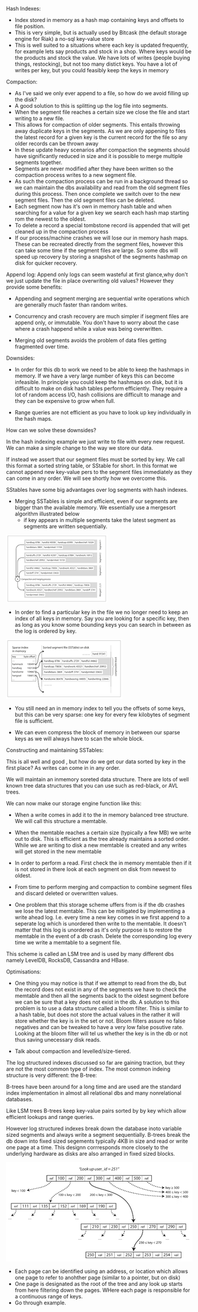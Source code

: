 
Hash Indexes:

- Index stored in memory as a hash map containing keys and offsets to file position.
- This is very simple, but is actually used by Bitcask (the default storage engine for Riak) a no-sql key-value store
- This is well suited to a situations where each key is updated frequently, for example lets say products and stock in a shop. 
Where keys would be the products and stock the value. We have lots of writes (people buying things, restocking), but not too many distict keys.
You have a lot of writes per key, but you could feasibly keep the keys in memory

Compaction:
- As I've said we only ever append to a file, so how do we avoid filling up the disk? 
- A good solution to this is splitting up the log file into segments. 
- When the segment file reaches a certain size we close the file and start writing to a new file. 
- This allows for compaction of older segments. This entails throwing away duplicate keys in the segments. As 
we are only appening to files the latest record for a given key is the current record for the file so any older records can be thrown away 
- In these update heavy scenarios after compaction the segments should have significantly reduced in size and it is possible to merge multiple segments together. 
- Segments are never modified after they have been written so the compaction process writes to a new segment file.
- As such the compaction process can be run in a background thread so we can maintain the dbs availability and read from the old segment files during this process. Then once complete we switch over to the new segment files. Then the old segment files can be deleted.
- Each segment now has it's own in memory hash table and when searching for a value for a given key we search each hash map starting rom the newest to the oldest. 
- To delete a record a special tombstone record iis appended that will get cleaned up in the compaction process
- If our process/machine crashes we will lose our in memory hash maps. These can be recreated directly from the segment files, however this can take some time if the segment files are large. So some dbs will speed up recovery by storing a snapshot of the segments hashmap on disk for quicker recovery.

Append log:
Append only logs can seem wasteful at first glance,why don't we just update the file in place overwriting old values? However they provide some benefits:

- Appending and segment merging are sequential write operations which are generally much faster than random writes.

- Concurrency and crash recovery are much simpler if isegment files are append only, or immutable. You don't have to worry about the case where a crash happend while a value was being overwritten. 

- Merging old segments avoids the problem of data files getting fragmented over time.

Downsides:
- In order for this db to work we need to be able to keep the hashmaps in memory. If we have a very large number of keys this can become infeasible. In principle you could keep the hashmaps on disk, but it is difficult to make on disk hash tables perform efficiently. They require a lot of random access I/O, hash collisions are difficult to manage and they can be expensive to grow when full. 

- Range queries are not efficient as you have to look up key individually in the hash maps. 


How can we solve these downsides? 

In the hash indexing example we just write to file with every new request. We can make a simple change to the way we store our data. 

If instead we assert that our segment files must be sorted by key. We call this format a sorted string table, or SStable for short. In this format we cannot append new key-value pers to the segment files immediately as they can come in any order. We will see shortly how we overcome this. 

SStables have some big advantages over log segments with hash indexes. 

- Merging SSTables is simple and efficient, even if our segments are bigger than the available memory. We essentially use a mergesort algorithm illustrated below
    - if key appears in multiple segments take the latest segment as segments are written sequentially.

![Alt text](src/sandb/docs/images/compaction.png)

- In order to find a particular key in the file we no longer need to keep an index of all keys in memory. Say you are looking for a specific key, then as long as you know some bounding keys you can search in between as the log is ordered by key. 

![Alt text](src/sandb/docs/images/sstable.png)

- You still need an in memory index to tell you the offsets of some keys, but this can be very sparse: one key for every few kilobytes of segment file is sufficient.

- We can even compress the block of memory in between our sparse keys as we will always have to scan the whole block. 

Constructing and maintaining SSTables:

This is all well and good , but how do we get our data sorted by key in the first place? As writes can come in in any order. 

We will maintain an inmemory soreted data structure. There are lots of well known tree data structures that you can use such as red-black, or AVL trees. 

We can now make our storage engine function like this: 
- When a write comes in add it to the in memory balanced tree structure. We will call this structure a memtable. 
- When the memtable reaches a certain size (typically a few MB) we write out to disk. This is efficient as the tree already maintains a sorted order. While we are writing to disk a new memtable is created and any writes will get stored in the new memtable
- In order to perform a read. First check the in memory memtable then if it is not stored in there look at each segment on disk from newest to oldest. 
- From time to perform merging and compaction to combine segment files and discard deleted or overwritten values.

- One problem that this storage scheme uffers from is if the db crashes we lose the latest memtable. This can be mitigated by implementing a write ahead log. I.e. every time a new key comes in we first append to a seperate log which is unordered then write to the memtable. It doesn't matter that this log is unordered as it's only purpose is to restore the memtable in the event of a db crash. Delete the corresponding log every time we write a memtable to a segment file. 


This scheme is called an LSM tree and is used by many different dbs namely LevelDB, RocksDB, Cassandra and HBase. 

Optimisations:
- One thing you may notice is that if we attempt to read from the db, but the record does not exist in any of the segments we have to check the memtable and then all the segments back to the oldest segment before we can be sure that a key does not exist in the db. A solution to this problem is to use a data structure called a bloom filter. This is similar to a hash table, but does not store the actual values in the rather it will store whether the key is in the set or not. Bloom filters assure no false negatives and can be tweaked to have a very low false posutive rate. Looking at the bloom filter will tel us whether the key is in the db or not thus saving unecessary disk reads. 

- Talk about compaction and levelled/size-tiered.

The log structured indexes discussed so far are gaining traction, but they are not the most common type of index. The most common indeing structure is very different: the B-tree:

B-trees have been around for a long time and are used are the standard index implementation in almost all relational dbs and many nonrelational databases. 

Like LSM trees B-trees keep key-value pairs sorted by by key which allow efficient lookups and range queries. 

However log structured indexes break down the database inoto variable sized segments and always write a segment sequentially. B-trees break the db down into fixed sized segements typically 4KB in size and read or write one page at a time. This designn corrresponds more closely to the underlying hardware as disks are also arranged in fixed sized blocks. 

![Alt text](src/sandb/docs/images/b-tree.png)

- Each page can be identified using an address, or location which allows one page to refer to anohther page (similar to a pointer, but on disk)
- One page is designated as the root of the tree and any look up starts from here filtering down the pages. WHere each page is responsible for a continuous range of keys.
- Go through example. 